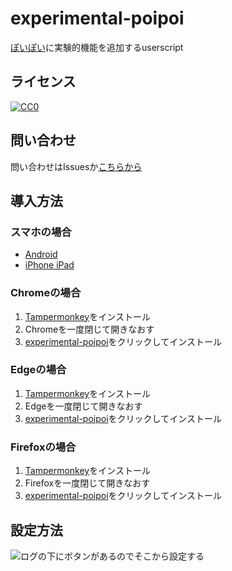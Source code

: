 # experimental-poipoi

[ぽいぽい](https://gikopoipoi.net/)に実験的機能を追加するuserscript

## ライセンス

[![CC0](https://licensebuttons.net/p/zero/1.0/88x31.png) ](https://creativecommons.org/publicdomain/zero/1.0/deed.ja)

## 問い合わせ

問い合わせはIssuesか[こちらから](https://iwamizawa-software.github.io/experimental-poipoi/contact.html)

## 導入方法

### スマホの場合

- [Android](https://iwamizawa-software.github.io/experimental-poipoi/android.html)
- [iPhone iPad](https://iwamizawa-software.github.io/experimental-poipoi/iphone.html)

### Chromeの場合

1. [Tampermonkey](https://chrome.google.com/webstore/detail/tampermonkey/dhdgffkkebhmkfjojejmpbldmpobfkfo?hl=ja)をインストール
2. Chromeを一度閉じて開きなおす
3. [experimental-poipoi](https://raw.githubusercontent.com/iwamizawa-software/experimental-poipoi/main/experimental-poipoi.user.js)をクリックしてインストール

### Edgeの場合

1. [Tampermonkey](https://microsoftedge.microsoft.com/addons/detail/tampermonkey/iikmkjmpaadaobahmlepeloendndfphd)をインストール
2. Edgeを一度閉じて開きなおす
3. [experimental-poipoi](https://raw.githubusercontent.com/iwamizawa-software/experimental-poipoi/main/experimental-poipoi.user.js)をクリックしてインストール

### Firefoxの場合

1. [Tampermonkey](https://addons.mozilla.org/ja/firefox/addon/tampermonkey/)をインストール
2. Firefoxを一度閉じて開きなおす
3. [experimental-poipoi](https://raw.githubusercontent.com/iwamizawa-software/experimental-poipoi/main/experimental-poipoi.user.js)をクリックしてインストール

## 設定方法

![ログの下にボタンがあるのでそこから設定する](https://iwamizawa-software.github.io/experimental-poipoi/config.png)
